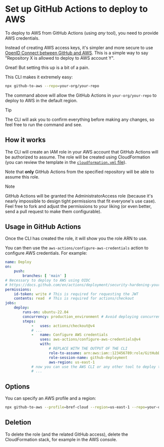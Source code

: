 # Set up GitHub Actions to deploy to AWS

To deploy to AWS from GitHub Actions (using _any_ tool), you need to provide AWS credentials.

Instead of creating AWS access keys, it's simpler and more secure to use [OpenID Connect between GitHub and AWS](https://docs.github.com/en/actions/deployment/security-hardening-your-deployments/configuring-openid-connect-in-amazon-web-services). This is a simple way to say "Repository X is allowed to deploy to AWS account Y".

Great! But setting this up is a bit of a pain.

This CLI makes it extremely easy:

```sh
npx github-to-aws --repo=your-org/your-repo
```

The command above will allow the GitHub Actions in `your-org/your-repo` to deploy to AWS in the default region.

> [!TIP]
> The CLI will ask you to confirm everything before making any changes, so feel free to run the command and see.

## How it works

The CLI will create an IAM role in your AWS account that GitHub Actions will be authorized to assume. The role will be created using CloudFormation (you can review the template in the [`cloudformation.yml` file](./cloudformation.yml)).

Note that **only** GitHub Actions from the specified repository will be able to assume this role.

> [!Note]
> GitHub Actions will be granted the AdministratorAccess role (because it's nearly impossible to design tight permissions that fit everyone's use case). Feel free to fork and adjust the permissions to your liking (or even better, send a pull request to make them configurable).

## Usage in GitHub Actions

Once the CLI has created the role, it will show you the role ARN to use.

You can then use the `aws-actions/configure-aws-credentials` action to configure AWS credentials. For example:

```yaml
name: Deploy
on:
    push:
        branches: [ 'main' ]
# Necessary to deploy to AWS using OIDC
# https://docs.github.com/en/actions/deployment/security-hardening-your-deployments/configuring-openid-connect-in-amazon-web-services
permissions:
    id-token: write # This is required for requesting the JWT
    contents: read  # This is required for actions/checkout
jobs:
    deploy:
        runs-on: ubuntu-22.04
        concurrency: production_environment # Avoid deploying concurrently
        steps:
            -   uses: actions/checkout@v4
            # ...
            -   name: Configure AWS credentials
                uses: aws-actions/configure-aws-credentials@v4
                with:
                    # REPLACE WITH THE OUTPUT OF THE CLI
                    role-to-assume: arn:aws:iam::123456789:role/GitHubDeploymentRole
                    role-session-name: github-deployment
                    aws-region: us-east-1
            # now you can use the AWS CLI or any other tool to deploy to AWS
            # ...
```

## Options

You can specify an AWS profile and a region:

```sh
npx github-to-aws --profile=bref-cloud --region=us-east-1 --repo=your-org/your-repo
```

## Deletion

To delete the role (and the related GitHub access), delete the CloudFormation stack, for example in the AWS console.
